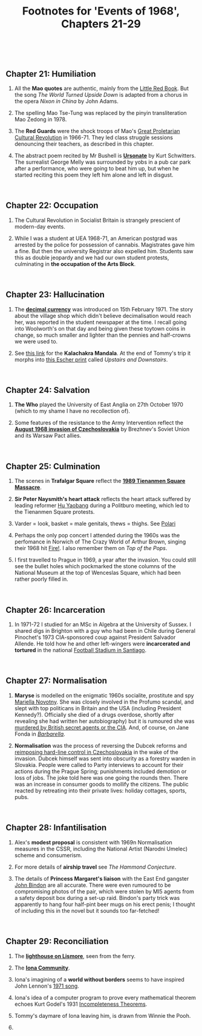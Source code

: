 ﻿---
layout: post
title: Footnotes for 'Events of 1968', Chapters 21-29
category: references
---

<br/>

## Chapter 21: Humiliation

1. All the **Mao quotes** are authentic, mainly from the [Little Red Book](https://www.marxists.org/ebooks/mao/Quotations_from_Chairman_Mao_Tse-tung.pdf). But the song *The World Turned Upside Down* is adapted from a chorus in the opera *Nixon in China* by John Adams. 

1. The spelling Mao Tse-Tung was replaced by the pinyin transliteration Mao Zedong in 1978.

2. The **Red Guards** were the shock troops of Mao's [Great Proletarian Cultural Revolution](https://www.theguardian.com/world/2016/may/11/the-cultural-revolution-50-years-on-all-you-need-to-know-about-chinas-political-convulsion) in 1966-71. They led class struggle sessions denouncing their teachers, as described in this chapter.

3. The abstract poem recited by Mr Bushell is [**Ursonate**](https://www.costis.org/x/schwitters/ursonate.htm) by Kurt Schwitters. The surrealist George Melly was surrounded by yobs in a pub car park after a performance, who were going to beat him up, but when he started reciting this poem they left him alone and left in disgust.

<br/>

## Chapter 22: Occupation

1. The Cultural Revolution in Socialist Britain is strangely prescient of modern-day events.

2. While I was a student at UEA 1968-71, an American postgrad was arrested by the police for possession of cannabis. Magistrates gave him a fine. But then the university Registrar also expelled him. Students saw this as double jeopardy and we had our own student protests, culminating in **the occupation of the Arts Block**.

<br/>

## Chapter 23: Hallucination

1. The [**decimal currency**](https://en.wikipedia.org/wiki/Decimal_Day) was introduced on 15th February 1971. The story about the village shop which didn't believe decimalisation would reach her, was reported in the student newspaper at the time. I recall going into Woolworth's on that day and being given these toytown coins in change, so much smaller and lighter than the pennies and half-crowns we were used to.

2. See [this link](https://traditionalartofnepal.com/the-sacred-symbolism-of-the-kalachakra-mandala/) for the **Kalachakra Mandala**. At the end of Tommy's trip it morphs into [this Escher print](http://web.sbu.edu/theology/bychkov/escher_stairs.html) called *Upstairs and Downstairs*.

<br/>

## Chapter 24: Salvation

1. **The Who** played the University of East Anglia on 27th October 1970 (which to my shame I have no recollection of).

2. Some features of the resistance to the Army Intervention reflect the [**August 1968 invasion of Czechoslovakia**](https://en.wikipedia.org/wiki/Warsaw_Pact_invasion_of_Czechoslovakia) by Brezhnev's Soviet Union and its Warsaw Pact allies. 

<br/>

## Chapter 25: Culmination

1. The scenes in **Trafalgar Square** reflect the [**1989 Tienanmen Square Massacre**](https://en.wikipedia.org/wiki/1989_Tiananmen_Square_protests_and_massacre). 

2. **Sir Peter Naysmith's heart attack** reflects the heart attack suffered by leading reformer [Hu Yaobang](https://en.wikipedia.org/wiki/Hu_Yaobang#Death_and_public_reactions) during a Politburo meeting, which led to the Tienanmen Square protests.

3. Varder = look, basket = male genitals, thews = thighs. See [Polari](http://chris-d.net/polari/)

4. Perhaps the only pop concert I attended during the 1960s was the perfomance in Norwich of The Crazy World of Arthur Brown, singing their 1968 hit [Fire!](https://www.youtube.com/watch?v=XbfIAdxS7ks). I also remember them on *Top of the Pops*.

5. I first travelled to Prague in 1969, a year after the invasion. You could still see the bullet holes which pockmarked the stone columns of the National Museum at the top of Wenceslas Square, which had been rather poorly filled in.

<br/>

## Chapter 26: Incarceration

1. In 1971-72 I studied for an MSc in Algebra at the University of Sussex. I shared digs in Brighton with a guy who had been in Chile during General Pinochet's 1973 CIA-sponsored coup against President Salvador Allende. He told how he and other left-wingers were **incarcerated and tortured** in the national [Football Stadium in Santiago](https://www.nytimes.com/2015/06/19/sports/soccer/in-chiles-national-stadium-dark-past-shadows-copa-america-matches.html).  

<br/>

## Chapter 27: Normalisation

1. **Maryse** is modelled on the enigmatic 1960s socialite, prostitute and spy [Mariella Novotny](https://spartacus-educational.com/JFKnovotny.htm). She was closely involved in the Profumo scandal, and slept with top politicans in Britain and the USA (including President Kennedy?). Officially she died of a drugs overdose, shortly after revealing she had written her autobiography) but it is rumoured she was [murdered by British secret agents or the CIA](https://www.mirror.co.uk/news/uk-news/femme-fatale-spy-organiser-orgies-24301549). And, of course, on Jane Fonda in [*Barbarella*](https://en.wikipedia.org/wiki/Barbarella_(film)).

2. **Normalisation** was the process of reversing the Dubcek reforms and [reimposing hard-line control in Czechoslovakia](https://en.wikipedia.org/wiki/Normalization_(Czechoslovakia)) in the wake of the invasion. Dubcek himself was sent into obscurity as a forestry warden in Slovakia. People were called to Party interviews to account for their actions during the Prague Spring; punishments included demotion or loss of jobs. The joke told here was one going the rounds then. There was an increase in consumer goods to mollify the citizens. The public reacted by retreating into their private lives: holiday cottages, sports, pubs. 

<br/>

## Chapter 28: Infantilisation

1. Alex's **modest proposal** is consistent with 1969n Normalisation measures in the CSSR, including the National Artist (Narodni Umelec) scheme and consumerism.

2. For more details of **airship travel** see *The Hammond Conjecture*.

3. The details of **Princess Margaret's liaison** with the East End gangster [John Bindon](https://www.mirror.co.uk/news/uk-news/princess-margarets-scandalous-love-affair-13695172) are all accurate. There were even rumoured to be compromising photos of the pair, which were stolen by MI5 agents from a safety deposit box during a set-up raid. Bindon's party trick was apparently to hang four half-pint beer mugs on his erect penis; I thought of including this in the novel but it sounds too far-fetched!

<br/>

## Chapter 29: Reconciliation

1. The [**lighthouse on Lismore**](https://en.wikipedia.org/wiki/Eilean_Musdile), seen from the ferry.

2. The [**Iona Community**](https://iona.org.uk/).

3. Iona's imagining of a **world without borders** seems to have inspired John Lennon's [1971 song](https://genius.com/John-lennon-imagine-lyrics).

4. Iona's idea of a computer program to prove every mathematical theorem echoes Kurt Godel's 1931 [Incompleteness Theorems](https://www.quantamagazine.org/how-godels-incompleteness-theorems-work-20200714/).

5. Tommy's daymare of Iona leaving him, is drawn from Winnie the Pooh. 


2. 


<br/>

 

   
  
 

